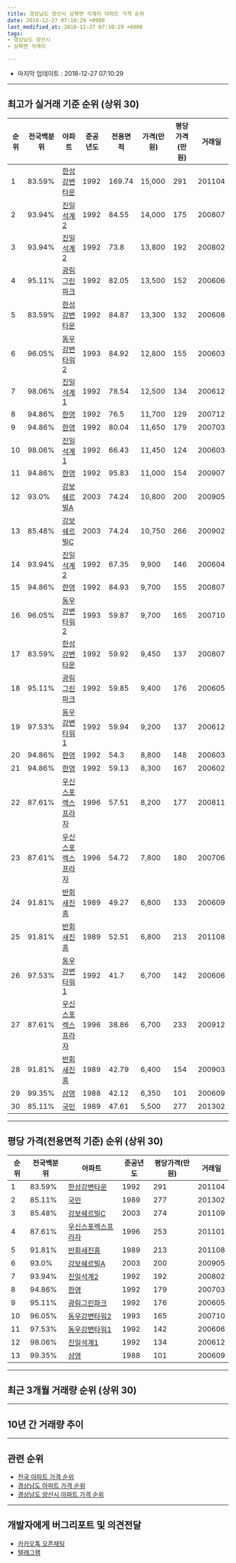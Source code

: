 ```yaml
---
title: 경상남도 양산시 상북면 석계리 아파트 가격 순위
date: 2018-12-27 07:10:29 +0900
last_modified_at: 2018-12-27 07:10:29 +0900
tags:
- 경상남도 양산시
- 상북면 석계리

---
```


* 마지막 업데이트 : 2018-12-27 07:10:29

---

## 최고가 실거래 기준 순위 (상위 30)


|순위|전국백분위|아파트|준공년도|전용면적|가격(만원)|평당가격(만원)|거래일|
|---|---|---|---|---|---|---|---|
|1|83.59%|[한성강변타운](https://search.naver.com/search.naver?query=%EA%B2%BD%EC%83%81%EB%82%A8%EB%8F%84+%EC%96%91%EC%82%B0%EC%8B%9C+%EC%83%81%EB%B6%81%EB%A9%B4+%EC%84%9D%EA%B3%84%EB%A6%AC+%ED%95%9C%EC%84%B1%EA%B0%95%EB%B3%80%ED%83%80%EC%9A%B4)|1992|169.74|15,000|291|201104|
|2|93.94%|[진일석계2](https://search.naver.com/search.naver?query=%EA%B2%BD%EC%83%81%EB%82%A8%EB%8F%84+%EC%96%91%EC%82%B0%EC%8B%9C+%EC%83%81%EB%B6%81%EB%A9%B4+%EC%84%9D%EA%B3%84%EB%A6%AC+%EC%A7%84%EC%9D%BC%EC%84%9D%EA%B3%842)|1992|84.55|14,000|175|200807|
|3|93.94%|[진일석계2](https://search.naver.com/search.naver?query=%EA%B2%BD%EC%83%81%EB%82%A8%EB%8F%84+%EC%96%91%EC%82%B0%EC%8B%9C+%EC%83%81%EB%B6%81%EB%A9%B4+%EC%84%9D%EA%B3%84%EB%A6%AC+%EC%A7%84%EC%9D%BC%EC%84%9D%EA%B3%842)|1992|73.8|13,800|192|200802|
|4|95.11%|[광림그린파크](https://search.naver.com/search.naver?query=%EA%B2%BD%EC%83%81%EB%82%A8%EB%8F%84+%EC%96%91%EC%82%B0%EC%8B%9C+%EC%83%81%EB%B6%81%EB%A9%B4+%EC%84%9D%EA%B3%84%EB%A6%AC+%EA%B4%91%EB%A6%BC%EA%B7%B8%EB%A6%B0%ED%8C%8C%ED%81%AC)|1992|82.05|13,500|152|200606|
|5|83.59%|[한성강변타운](https://search.naver.com/search.naver?query=%EA%B2%BD%EC%83%81%EB%82%A8%EB%8F%84+%EC%96%91%EC%82%B0%EC%8B%9C+%EC%83%81%EB%B6%81%EB%A9%B4+%EC%84%9D%EA%B3%84%EB%A6%AC+%ED%95%9C%EC%84%B1%EA%B0%95%EB%B3%80%ED%83%80%EC%9A%B4)|1992|84.87|13,300|132|200608|
|6|96.05%|[동우강변타워2](https://search.naver.com/search.naver?query=%EA%B2%BD%EC%83%81%EB%82%A8%EB%8F%84+%EC%96%91%EC%82%B0%EC%8B%9C+%EC%83%81%EB%B6%81%EB%A9%B4+%EC%84%9D%EA%B3%84%EB%A6%AC+%EB%8F%99%EC%9A%B0%EA%B0%95%EB%B3%80%ED%83%80%EC%9B%8C2)|1993|84.92|12,800|155|200603|
|7|98.06%|[진일석계1](https://search.naver.com/search.naver?query=%EA%B2%BD%EC%83%81%EB%82%A8%EB%8F%84+%EC%96%91%EC%82%B0%EC%8B%9C+%EC%83%81%EB%B6%81%EB%A9%B4+%EC%84%9D%EA%B3%84%EB%A6%AC+%EC%A7%84%EC%9D%BC%EC%84%9D%EA%B3%841)|1992|78.54|12,500|134|200612|
|8|94.86%|[한영](https://search.naver.com/search.naver?query=%EA%B2%BD%EC%83%81%EB%82%A8%EB%8F%84+%EC%96%91%EC%82%B0%EC%8B%9C+%EC%83%81%EB%B6%81%EB%A9%B4+%EC%84%9D%EA%B3%84%EB%A6%AC+%ED%95%9C%EC%98%81)|1992|76.5|11,700|129|200712|
|9|94.86%|[한영](https://search.naver.com/search.naver?query=%EA%B2%BD%EC%83%81%EB%82%A8%EB%8F%84+%EC%96%91%EC%82%B0%EC%8B%9C+%EC%83%81%EB%B6%81%EB%A9%B4+%EC%84%9D%EA%B3%84%EB%A6%AC+%ED%95%9C%EC%98%81)|1992|80.04|11,650|179|200703|
|10|98.06%|[진일석계1](https://search.naver.com/search.naver?query=%EA%B2%BD%EC%83%81%EB%82%A8%EB%8F%84+%EC%96%91%EC%82%B0%EC%8B%9C+%EC%83%81%EB%B6%81%EB%A9%B4+%EC%84%9D%EA%B3%84%EB%A6%AC+%EC%A7%84%EC%9D%BC%EC%84%9D%EA%B3%841)|1992|66.43|11,450|124|200603|
|11|94.86%|[한영](https://search.naver.com/search.naver?query=%EA%B2%BD%EC%83%81%EB%82%A8%EB%8F%84+%EC%96%91%EC%82%B0%EC%8B%9C+%EC%83%81%EB%B6%81%EB%A9%B4+%EC%84%9D%EA%B3%84%EB%A6%AC+%ED%95%9C%EC%98%81)|1992|95.83|11,000|154|200907|
|12|93.0%|[강보쉐르빌A](https://search.naver.com/search.naver?query=%EA%B2%BD%EC%83%81%EB%82%A8%EB%8F%84+%EC%96%91%EC%82%B0%EC%8B%9C+%EC%83%81%EB%B6%81%EB%A9%B4+%EC%84%9D%EA%B3%84%EB%A6%AC+%EA%B0%95%EB%B3%B4%EC%89%90%EB%A5%B4%EB%B9%8CA)|2003|74.24|10,800|200|200905|
|13|85.48%|[강보쉐르빌C](https://search.naver.com/search.naver?query=%EA%B2%BD%EC%83%81%EB%82%A8%EB%8F%84+%EC%96%91%EC%82%B0%EC%8B%9C+%EC%83%81%EB%B6%81%EB%A9%B4+%EC%84%9D%EA%B3%84%EB%A6%AC+%EA%B0%95%EB%B3%B4%EC%89%90%EB%A5%B4%EB%B9%8CC)|2003|74.24|10,750|266|200902|
|14|93.94%|[진일석계2](https://search.naver.com/search.naver?query=%EA%B2%BD%EC%83%81%EB%82%A8%EB%8F%84+%EC%96%91%EC%82%B0%EC%8B%9C+%EC%83%81%EB%B6%81%EB%A9%B4+%EC%84%9D%EA%B3%84%EB%A6%AC+%EC%A7%84%EC%9D%BC%EC%84%9D%EA%B3%842)|1992|67.35|9,900|146|200604|
|15|94.86%|[한영](https://search.naver.com/search.naver?query=%EA%B2%BD%EC%83%81%EB%82%A8%EB%8F%84+%EC%96%91%EC%82%B0%EC%8B%9C+%EC%83%81%EB%B6%81%EB%A9%B4+%EC%84%9D%EA%B3%84%EB%A6%AC+%ED%95%9C%EC%98%81)|1992|84.93|9,700|155|200807|
|16|96.05%|[동우강변타워2](https://search.naver.com/search.naver?query=%EA%B2%BD%EC%83%81%EB%82%A8%EB%8F%84+%EC%96%91%EC%82%B0%EC%8B%9C+%EC%83%81%EB%B6%81%EB%A9%B4+%EC%84%9D%EA%B3%84%EB%A6%AC+%EB%8F%99%EC%9A%B0%EA%B0%95%EB%B3%80%ED%83%80%EC%9B%8C2)|1993|59.87|9,700|165|200710|
|17|83.59%|[한성강변타운](https://search.naver.com/search.naver?query=%EA%B2%BD%EC%83%81%EB%82%A8%EB%8F%84+%EC%96%91%EC%82%B0%EC%8B%9C+%EC%83%81%EB%B6%81%EB%A9%B4+%EC%84%9D%EA%B3%84%EB%A6%AC+%ED%95%9C%EC%84%B1%EA%B0%95%EB%B3%80%ED%83%80%EC%9A%B4)|1992|59.92|9,450|137|200807|
|18|95.11%|[광림그린파크](https://search.naver.com/search.naver?query=%EA%B2%BD%EC%83%81%EB%82%A8%EB%8F%84+%EC%96%91%EC%82%B0%EC%8B%9C+%EC%83%81%EB%B6%81%EB%A9%B4+%EC%84%9D%EA%B3%84%EB%A6%AC+%EA%B4%91%EB%A6%BC%EA%B7%B8%EB%A6%B0%ED%8C%8C%ED%81%AC)|1992|59.85|9,400|176|200605|
|19|97.53%|[동우강변타워1](https://search.naver.com/search.naver?query=%EA%B2%BD%EC%83%81%EB%82%A8%EB%8F%84+%EC%96%91%EC%82%B0%EC%8B%9C+%EC%83%81%EB%B6%81%EB%A9%B4+%EC%84%9D%EA%B3%84%EB%A6%AC+%EB%8F%99%EC%9A%B0%EA%B0%95%EB%B3%80%ED%83%80%EC%9B%8C1)|1992|59.94|9,200|137|200612|
|20|94.86%|[한영](https://search.naver.com/search.naver?query=%EA%B2%BD%EC%83%81%EB%82%A8%EB%8F%84+%EC%96%91%EC%82%B0%EC%8B%9C+%EC%83%81%EB%B6%81%EB%A9%B4+%EC%84%9D%EA%B3%84%EB%A6%AC+%ED%95%9C%EC%98%81)|1992|54.3|8,800|148|200603|
|21|94.86%|[한영](https://search.naver.com/search.naver?query=%EA%B2%BD%EC%83%81%EB%82%A8%EB%8F%84+%EC%96%91%EC%82%B0%EC%8B%9C+%EC%83%81%EB%B6%81%EB%A9%B4+%EC%84%9D%EA%B3%84%EB%A6%AC+%ED%95%9C%EC%98%81)|1992|59.13|8,300|167|200602|
|22|87.61%|[우신스포렉스프라자](https://search.naver.com/search.naver?query=%EA%B2%BD%EC%83%81%EB%82%A8%EB%8F%84+%EC%96%91%EC%82%B0%EC%8B%9C+%EC%83%81%EB%B6%81%EB%A9%B4+%EC%84%9D%EA%B3%84%EB%A6%AC+%EC%9A%B0%EC%8B%A0%EC%8A%A4%ED%8F%AC%EB%A0%89%EC%8A%A4%ED%94%84%EB%9D%BC%EC%9E%90)|1996|57.51|8,200|177|200811|
|23|87.61%|[우신스포렉스프라자](https://search.naver.com/search.naver?query=%EA%B2%BD%EC%83%81%EB%82%A8%EB%8F%84+%EC%96%91%EC%82%B0%EC%8B%9C+%EC%83%81%EB%B6%81%EB%A9%B4+%EC%84%9D%EA%B3%84%EB%A6%AC+%EC%9A%B0%EC%8B%A0%EC%8A%A4%ED%8F%AC%EB%A0%89%EC%8A%A4%ED%94%84%EB%9D%BC%EC%9E%90)|1996|54.72|7,800|180|200706|
|24|91.81%|[반회새진흥](https://search.naver.com/search.naver?query=%EA%B2%BD%EC%83%81%EB%82%A8%EB%8F%84+%EC%96%91%EC%82%B0%EC%8B%9C+%EC%83%81%EB%B6%81%EB%A9%B4+%EC%84%9D%EA%B3%84%EB%A6%AC+%EB%B0%98%ED%9A%8C%EC%83%88%EC%A7%84%ED%9D%A5)|1989|49.27|6,800|133|200609|
|25|91.81%|[반회새진흥](https://search.naver.com/search.naver?query=%EA%B2%BD%EC%83%81%EB%82%A8%EB%8F%84+%EC%96%91%EC%82%B0%EC%8B%9C+%EC%83%81%EB%B6%81%EB%A9%B4+%EC%84%9D%EA%B3%84%EB%A6%AC+%EB%B0%98%ED%9A%8C%EC%83%88%EC%A7%84%ED%9D%A5)|1989|52.51|6,800|213|201108|
|26|97.53%|[동우강변타워1](https://search.naver.com/search.naver?query=%EA%B2%BD%EC%83%81%EB%82%A8%EB%8F%84+%EC%96%91%EC%82%B0%EC%8B%9C+%EC%83%81%EB%B6%81%EB%A9%B4+%EC%84%9D%EA%B3%84%EB%A6%AC+%EB%8F%99%EC%9A%B0%EA%B0%95%EB%B3%80%ED%83%80%EC%9B%8C1)|1992|41.7|6,700|142|200606|
|27|87.61%|[우신스포렉스프라자](https://search.naver.com/search.naver?query=%EA%B2%BD%EC%83%81%EB%82%A8%EB%8F%84+%EC%96%91%EC%82%B0%EC%8B%9C+%EC%83%81%EB%B6%81%EB%A9%B4+%EC%84%9D%EA%B3%84%EB%A6%AC+%EC%9A%B0%EC%8B%A0%EC%8A%A4%ED%8F%AC%EB%A0%89%EC%8A%A4%ED%94%84%EB%9D%BC%EC%9E%90)|1996|38.86|6,700|233|200912|
|28|91.81%|[반회새진흥](https://search.naver.com/search.naver?query=%EA%B2%BD%EC%83%81%EB%82%A8%EB%8F%84+%EC%96%91%EC%82%B0%EC%8B%9C+%EC%83%81%EB%B6%81%EB%A9%B4+%EC%84%9D%EA%B3%84%EB%A6%AC+%EB%B0%98%ED%9A%8C%EC%83%88%EC%A7%84%ED%9D%A5)|1989|42.79|6,400|154|200903|
|29|99.35%|[삼영](https://search.naver.com/search.naver?query=%EA%B2%BD%EC%83%81%EB%82%A8%EB%8F%84+%EC%96%91%EC%82%B0%EC%8B%9C+%EC%83%81%EB%B6%81%EB%A9%B4+%EC%84%9D%EA%B3%84%EB%A6%AC+%EC%82%BC%EC%98%81)|1988|42.12|6,350|101|200609|
|30|85.11%|[국민](https://search.naver.com/search.naver?query=%EA%B2%BD%EC%83%81%EB%82%A8%EB%8F%84+%EC%96%91%EC%82%B0%EC%8B%9C+%EC%83%81%EB%B6%81%EB%A9%B4+%EC%84%9D%EA%B3%84%EB%A6%AC+%EA%B5%AD%EB%AF%BC)|1989|47.61|5,500|277|201302|


---

## 평당 가격(전용면적 기준) 순위 (상위 30)


|순위|전국백분위|아파트|준공년도|평당가격(만원)|거래일|
|---|---|---|---|---|---|
|1|83.59%|[한성강변타운](https://search.naver.com/search.naver?query=%EA%B2%BD%EC%83%81%EB%82%A8%EB%8F%84+%EC%96%91%EC%82%B0%EC%8B%9C+%EC%83%81%EB%B6%81%EB%A9%B4+%EC%84%9D%EA%B3%84%EB%A6%AC+%ED%95%9C%EC%84%B1%EA%B0%95%EB%B3%80%ED%83%80%EC%9A%B4)|1992|291|201104|
|2|85.11%|[국민](https://search.naver.com/search.naver?query=%EA%B2%BD%EC%83%81%EB%82%A8%EB%8F%84+%EC%96%91%EC%82%B0%EC%8B%9C+%EC%83%81%EB%B6%81%EB%A9%B4+%EC%84%9D%EA%B3%84%EB%A6%AC+%EA%B5%AD%EB%AF%BC)|1989|277|201302|
|3|85.48%|[강보쉐르빌C](https://search.naver.com/search.naver?query=%EA%B2%BD%EC%83%81%EB%82%A8%EB%8F%84+%EC%96%91%EC%82%B0%EC%8B%9C+%EC%83%81%EB%B6%81%EB%A9%B4+%EC%84%9D%EA%B3%84%EB%A6%AC+%EA%B0%95%EB%B3%B4%EC%89%90%EB%A5%B4%EB%B9%8CC)|2003|274|201109|
|4|87.61%|[우신스포렉스프라자](https://search.naver.com/search.naver?query=%EA%B2%BD%EC%83%81%EB%82%A8%EB%8F%84+%EC%96%91%EC%82%B0%EC%8B%9C+%EC%83%81%EB%B6%81%EB%A9%B4+%EC%84%9D%EA%B3%84%EB%A6%AC+%EC%9A%B0%EC%8B%A0%EC%8A%A4%ED%8F%AC%EB%A0%89%EC%8A%A4%ED%94%84%EB%9D%BC%EC%9E%90)|1996|253|201101|
|5|91.81%|[반회새진흥](https://search.naver.com/search.naver?query=%EA%B2%BD%EC%83%81%EB%82%A8%EB%8F%84+%EC%96%91%EC%82%B0%EC%8B%9C+%EC%83%81%EB%B6%81%EB%A9%B4+%EC%84%9D%EA%B3%84%EB%A6%AC+%EB%B0%98%ED%9A%8C%EC%83%88%EC%A7%84%ED%9D%A5)|1989|213|201108|
|6|93.0%|[강보쉐르빌A](https://search.naver.com/search.naver?query=%EA%B2%BD%EC%83%81%EB%82%A8%EB%8F%84+%EC%96%91%EC%82%B0%EC%8B%9C+%EC%83%81%EB%B6%81%EB%A9%B4+%EC%84%9D%EA%B3%84%EB%A6%AC+%EA%B0%95%EB%B3%B4%EC%89%90%EB%A5%B4%EB%B9%8CA)|2003|200|200905|
|7|93.94%|[진일석계2](https://search.naver.com/search.naver?query=%EA%B2%BD%EC%83%81%EB%82%A8%EB%8F%84+%EC%96%91%EC%82%B0%EC%8B%9C+%EC%83%81%EB%B6%81%EB%A9%B4+%EC%84%9D%EA%B3%84%EB%A6%AC+%EC%A7%84%EC%9D%BC%EC%84%9D%EA%B3%842)|1992|192|200802|
|8|94.86%|[한영](https://search.naver.com/search.naver?query=%EA%B2%BD%EC%83%81%EB%82%A8%EB%8F%84+%EC%96%91%EC%82%B0%EC%8B%9C+%EC%83%81%EB%B6%81%EB%A9%B4+%EC%84%9D%EA%B3%84%EB%A6%AC+%ED%95%9C%EC%98%81)|1992|179|200703|
|9|95.11%|[광림그린파크](https://search.naver.com/search.naver?query=%EA%B2%BD%EC%83%81%EB%82%A8%EB%8F%84+%EC%96%91%EC%82%B0%EC%8B%9C+%EC%83%81%EB%B6%81%EB%A9%B4+%EC%84%9D%EA%B3%84%EB%A6%AC+%EA%B4%91%EB%A6%BC%EA%B7%B8%EB%A6%B0%ED%8C%8C%ED%81%AC)|1992|176|200605|
|10|96.05%|[동우강변타워2](https://search.naver.com/search.naver?query=%EA%B2%BD%EC%83%81%EB%82%A8%EB%8F%84+%EC%96%91%EC%82%B0%EC%8B%9C+%EC%83%81%EB%B6%81%EB%A9%B4+%EC%84%9D%EA%B3%84%EB%A6%AC+%EB%8F%99%EC%9A%B0%EA%B0%95%EB%B3%80%ED%83%80%EC%9B%8C2)|1993|165|200710|
|11|97.53%|[동우강변타워1](https://search.naver.com/search.naver?query=%EA%B2%BD%EC%83%81%EB%82%A8%EB%8F%84+%EC%96%91%EC%82%B0%EC%8B%9C+%EC%83%81%EB%B6%81%EB%A9%B4+%EC%84%9D%EA%B3%84%EB%A6%AC+%EB%8F%99%EC%9A%B0%EA%B0%95%EB%B3%80%ED%83%80%EC%9B%8C1)|1992|142|200606|
|12|98.06%|[진일석계1](https://search.naver.com/search.naver?query=%EA%B2%BD%EC%83%81%EB%82%A8%EB%8F%84+%EC%96%91%EC%82%B0%EC%8B%9C+%EC%83%81%EB%B6%81%EB%A9%B4+%EC%84%9D%EA%B3%84%EB%A6%AC+%EC%A7%84%EC%9D%BC%EC%84%9D%EA%B3%841)|1992|134|200612|
|13|99.35%|[삼영](https://search.naver.com/search.naver?query=%EA%B2%BD%EC%83%81%EB%82%A8%EB%8F%84+%EC%96%91%EC%82%B0%EC%8B%9C+%EC%83%81%EB%B6%81%EB%A9%B4+%EC%84%9D%EA%B3%84%EB%A6%AC+%EC%82%BC%EC%98%81)|1988|101|200609|


---

## 최근 3개월 거래량 순위 (상위 30)


<div style="width:100%;">
    <canvas id="deal_count_ranking" height="250"></canvas>
</div>


<script>
new Chart(document.getElementById("deal_count_ranking"), {
    type: 'horizontalBar',
    data: {
        labels: ['진일석계1', '진일석계2', '동우강변타워1', '광림그린파크', '반회새진흥', '한성강변타운', '강보쉐르빌A'],
        datasets: [{
            label: '실거래 수',
            data: [3, 1, 1, 1, 1, 1, 1],
            borderColor: "rgba(255, 0, 128, 1)",
            backgroundColor: "rgba(255, 0, 128, 0.5)",
            fill: false,
        }]
    },
    options: {
        responsive: true,
        title: {
            display: true,
            text: '최근 3개월 거래량 순위'
        },
        tooltips: {
            mode: 'index',
            intersect: false,
            callbacks: {
                title: function(tooltipItems, data) {
                    return "실거래 수:";
                },
                label: function(tooltipItem, data) {
                    return data.labels[tooltipItem.index] + ": " + tooltipItem.xLabel;
                }
            }
        },
        hover: {
            mode: 'nearest',
            intersect: true
        },
        scales: {
            xAxes: [{
                display: true,
                scaleLabel: {
                    display: true,
                    labelString: '실거래 수'
                },
                ticks: {
                    suggestedMin: 0,
                }
            }],
            yAxes: [{
                display: true,
                ticks: {
                    autoSkip: false,
                    callback: function(value, index, values) {
                        if (value.length > 15)
                            return value.substr(0, 13) + "...";
                        else
                            return value;
                    }
                },
                scaleLabel: {
                    display: false,
                }
            }]
        }
    }
});

</script>


---

## 10년 간 거래량 추이


<div style="width:100%;">
    <canvas id="deal_progress" height="250"></canvas>
</div>

<script>
new Chart(document.getElementById("deal_progress"), {
    type: 'line',
    data: {
        labels: ['200812','200901','200902','200903','200904','200905','200906','200907','200908','200909','200910','200911','200912','201001','201002','201003','201004','201005','201006','201007','201008','201009','201010','201011','201012','201101','201102','201103','201104','201105','201106','201107','201108','201109','201110','201111','201112','201201','201202','201203','201204','201205','201206','201207','201208','201209','201210','201211','201212','201301','201302','201303','201304','201305','201306','201307','201308','201309','201310','201311','201312','201401','201402','201403','201404','201405','201406','201407','201408','201409','201410','201411','201412','201501','201502','201503','201504','201505','201506','201507','201508','201509','201510','201511','201512','201601','201602','201603','201604','201605','201606','201607','201608','201609','201610','201611','201612','201701','201702','201703','201704','201705','201706','201707','201708','201709','201710','201711','201712','201801','201802','201803','201804','201805','201806','201807','201808','201809','201810','201811','201812'],
        datasets: [{
            label: '실거래 수',
            pointRadius: 1,
            data: [8, 5, 10, 5, 10, 6, 6, 11, 10, 15, 13, 9, 10, 3, 7, 9, 7, 14, 7, 11, 10, 9, 17, 18, 20, 13, 5, 20, 14, 15, 8, 3, 10, 10, 11, 8, 7, 10, 11, 9, 9, 6, 6, 8, 3, 6, 9, 5, 8, 3, 4, 11, 6, 13, 7, 7, 8, 7, 11, 5, 10, 8, 5, 12, 7, 13, 9, 9, 5, 11, 10, 14, 6, 10, 4, 17, 14, 12, 12, 9, 13, 16, 12, 12, 9, 11, 11, 14, 13, 11, 15, 13, 9, 11, 12, 7, 16, 8, 10, 12, 11, 7, 11, 9, 7, 8, 5, 6, 2, 2, 1, 8, 7, 5, 1, 6, 5, 2, 1, 6, 2],
            borderColor: "rgba(255, 201, 14, 1)",
            backgroundColor: "rgba(255, 201, 14, 0.5)",
            fill: true,
        }]
    },
    options: {
        responsive: true,
        title: {
            display: true,
            text: '10년간 거래량 추이'
        },
        tooltips: {
            mode: 'index',
            intersect: false,
        },
        hover: {
            mode: 'nearest',
            intersect: true
        },
        scales: {
            xAxes: [{
                display: true,
                scaleLabel: {
                    display: true,
                    labelString: '년/월'
                }
            }],
            yAxes: [{
                display: true,
                ticks: {
                    suggestedMin: 0,
                },
                scaleLabel: {
                    display: true,
                    labelString: '실거래 수'
                }
            }]
        }
    }
});

</script>


---

## 관련 순위

- [전국 아파트 가격 순위](https://inasie.github.io/apt-ranking/전국)
- [경상남도 아파트 가격 순위](https://inasie.github.io/apt-ranking/경상남도)
- [경상남도 양산시 아파트 가격 순위](https://inasie.github.io/apt-ranking/경상남도-양산시)


---

## 개발자에게 버그리포트 및 의견전달

- [카카오톡 오픈채팅](https://open.kakao.com/o/gLJUAP4)
- [텔레그램](https://t.me/inasie)

